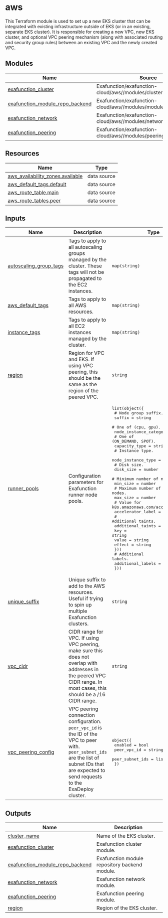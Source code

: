# aws

This Terraform module is used to set up a new EKS cluster that can be integrated with existing infrastructure outside of EKS (or in an existing, separate EKS cluster). It is responsible for creating a new VPC, new EKS cluster, and optional VPC peering mechanism (along with associated routing and security group rules) between an existing VPC and the newly created VPC.

<!-- BEGIN_TF_DOCS -->
## Modules

| Name | Source | Version |
|------|--------|---------|
| <a name="module_exafunction_cluster"></a> [exafunction\_cluster](#module\_exafunction\_cluster) | Exafunction/exafunction-cloud/aws//modules/cluster | 0.2.1 |
| <a name="module_exafunction_module_repo_backend"></a> [exafunction\_module\_repo\_backend](#module\_exafunction\_module\_repo\_backend) | Exafunction/exafunction-cloud/aws//modules/module_repo_backend | 0.2.1 |
| <a name="module_exafunction_network"></a> [exafunction\_network](#module\_exafunction\_network) | Exafunction/exafunction-cloud/aws//modules/network | 0.2.1 |
| <a name="module_exafunction_peering"></a> [exafunction\_peering](#module\_exafunction\_peering) | Exafunction/exafunction-cloud/aws//modules/peering | 0.2.1 |

## Resources

| Name | Type |
|------|------|
| [aws_availability_zones.available](https://registry.terraform.io/providers/hashicorp/aws/latest/docs/data-sources/availability_zones) | data source |
| [aws_default_tags.default](https://registry.terraform.io/providers/hashicorp/aws/latest/docs/data-sources/default_tags) | data source |
| [aws_route_table.main](https://registry.terraform.io/providers/hashicorp/aws/latest/docs/data-sources/route_table) | data source |
| [aws_route_tables.peer](https://registry.terraform.io/providers/hashicorp/aws/latest/docs/data-sources/route_tables) | data source |

## Inputs

| Name | Description | Type | Default | Required |
|------|-------------|------|---------|:--------:|
| <a name="input_autoscaling_group_tags"></a> [autoscaling\_group\_tags](#input\_autoscaling\_group\_tags) | Tags to apply to all autoscaling groups managed by the cluster. These tags will not be propagated to the EC2 instances. | `map(string)` | `{}` | no |
| <a name="input_aws_default_tags"></a> [aws\_default\_tags](#input\_aws\_default\_tags) | Tags to apply to all AWS resources. | `map(string)` | `{}` | no |
| <a name="input_instance_tags"></a> [instance\_tags](#input\_instance\_tags) | Tags to apply to all EC2 instances managed by the cluster. | `map(string)` | `{}` | no |
| <a name="input_region"></a> [region](#input\_region) | Region for VPC and EKS. If using VPC peering, this should be the same as the region of the peered VPC. | `string` | n/a | yes |
| <a name="input_runner_pools"></a> [runner\_pools](#input\_runner\_pools) | Configuration parameters for Exafunction runner node pools. | <pre>list(object({<br>    # Node group suffix.<br>    suffix = string<br>    # One of (cpu, gpu).<br>    node_instance_category = string<br>    # One of (ON_DEMAND, SPOT).<br>    capacity_type = string<br>    # Instance type.<br>    node_instance_type = string<br>    # Disk size.<br>    disk_size = number<br>    # Minimum number of nodes.<br>    min_size = number<br>    # Maximum number of nodes.<br>    max_size = number<br>    # Value for k8s.amazonaws.com/accelerator.<br>    accelerator_label = string<br>    # Additional taints.<br>    additional_taints = list(object({<br>      key    = string<br>      value  = string<br>      effect = string<br>    }))<br>    # Additional labels.<br>    additional_labels = map(string)<br>  }))</pre> | <pre>[<br>  {<br>    "accelerator_label": "nvidia-tesla-t4",<br>    "additional_labels": {},<br>    "additional_taints": [],<br>    "capacity_type": "ON_DEMAND",<br>    "disk_size": 100,<br>    "max_size": 10,<br>    "min_size": 1,<br>    "node_instance_category": "gpu",<br>    "node_instance_type": "g4dn.xlarge",<br>    "suffix": "gpu"<br>  }<br>]</pre> | no |
| <a name="input_unique_suffix"></a> [unique\_suffix](#input\_unique\_suffix) | Unique suffix to add to the AWS resources. Useful if trying to spin up multiple Exafunction clusters. | `string` | `""` | no |
| <a name="input_vpc_cidr"></a> [vpc\_cidr](#input\_vpc\_cidr) | CIDR range for VPC. If using VPC peering, make sure this does not overlap with addresses in the peered VPC CIDR range. In most cases, this should be a /16 CIDR range. | `string` | n/a | yes |
| <a name="input_vpc_peering_config"></a> [vpc\_peering\_config](#input\_vpc\_peering\_config) | VPC peering connection configuration. `peer_vpc_id` is the ID of the VPC to peer with. `peer_subnet_ids` are the list of subnet IDs that are expected to send requests to the ExaDeploy cluster. | <pre>object({<br>    enabled         = bool<br>    peer_vpc_id     = string<br>    peer_subnet_ids = list(string)<br>  })</pre> | n/a | yes |

## Outputs

| Name | Description |
|------|-------------|
| <a name="output_cluster_name"></a> [cluster\_name](#output\_cluster\_name) | Name of the EKS cluster. |
| <a name="output_exafunction_cluster"></a> [exafunction\_cluster](#output\_exafunction\_cluster) | Exafunction cluster module. |
| <a name="output_exafunction_module_repo_backend"></a> [exafunction\_module\_repo\_backend](#output\_exafunction\_module\_repo\_backend) | Exafunction module repository backend module. |
| <a name="output_exafunction_network"></a> [exafunction\_network](#output\_exafunction\_network) | Exafunction network module. |
| <a name="output_exafunction_peering"></a> [exafunction\_peering](#output\_exafunction\_peering) | Exafunction peering module. |
| <a name="output_region"></a> [region](#output\_region) | Region of the EKS cluster. |
<!-- END_TF_DOCS -->
